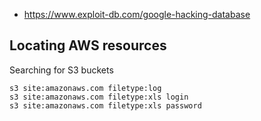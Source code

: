 
- https://www.exploit-db.com/google-hacking-database

## Locating AWS resources
Searching for S3 buckets

```text
s3 site:amazonaws.com filetype:log
s3 site:amazonaws.com filetype:xls login
s3 site:amazonaws.com filetype:xls password
```
